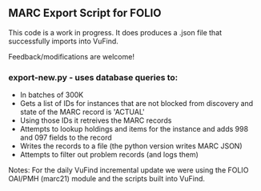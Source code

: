 ## MARC Export Script for FOLIO 

This code is a work in progress.  It does produces a .json file that successfully imports into VuFind.  

Feedback/modifications are welcome!

### export-new.py - uses database queries to:
* In batches of 300K
* Gets a list of IDs for instances that are not blocked from discovery and state of the MARC record is 'ACTUAL'
* Using those IDs it retreives the MARC records
* Attempts to lookup holdings and items for the instance and adds 998 and 097 fields to the record
* Writes the records to a file (the python version writes MARC JSON)
* Attempts to filter out problem records (and logs them)


Notes:
For the daily VuFind incremental update we were using the FOLIO OAI/PMH (marc21) module and the scripts built into VuFind. 
